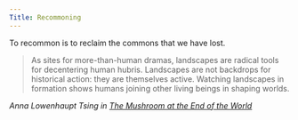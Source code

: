 ```yaml
---
Title: Recommoning
---
```

To recommon is to reclaim the commons that we have lost.

> As sites for more-than-human dramas, landscapes are radical tools for decentering human hubris. Landscapes are not backdrops for historical action: they are themselves active. Watching landscapes in formation shows humans joining other living beings in shaping worlds.

<cite>Anna Lowenhaupt Tsing in <a href="https://en.wikipedia.org/wiki/The_Mushroom_at_the_End_of_the_World">The Mushroom at the End of the World</a></cite> 

